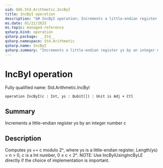```yaml
---
uid: Qdk.Std.Arithmetic.IncByI
title: IncByI operation
description: "Q# IncByI operation: Increments a little-endian register ys by an integer number c"
ms.date: 01/22/2025
ms.topic: managed-reference
qsharp.kind: operation
qsharp.package: __Std__
qsharp.namespace: Std.Arithmetic
qsharp.name: IncByI
qsharp.summary: "Increments a little-endian register ys by an integer number c"
---
```


# IncByI operation

Fully qualified name: Std.Arithmetic.IncByI

```qsharp
operation IncByI(c : Int, ys : Qubit[]) : Unit is Adj + Ctl
```

## Summary
Increments a little-endian register ys by an integer number c

## Description
Computes ys += c modulo 2ⁿ, where ys is a little-endian register,
Length(ys) = n > 0, c is a Int number, 0 ≤ c < 2ⁿ.
NOTE: Use IncByIUsingIncByLE directly if the choice of implementation
is important.
